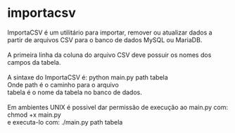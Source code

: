 # importacsv
ImportaCSV é um utilitário para importar, remover ou atualizar dados a partir de arquivos
CSV para o banco de dados MySQL ou MariaDB.<br>
<br>
A primeira linha da coluna do arquivo CSV deve possuir os nomes dos campos da tabela.<br>
<br>
A sintaxe do ImportaCSV é: python main.py path tabela<br>
Onde path é o caminho para o arquivo<br>
tabela é o nome da tabela no banco de dados.<br>
<br>
Em ambientes UNIX é possivel dar permissão de execução ao main.py com: chmod +x main.py<br>
e executa-lo com: ./main.py path tabela<br>
<br>
